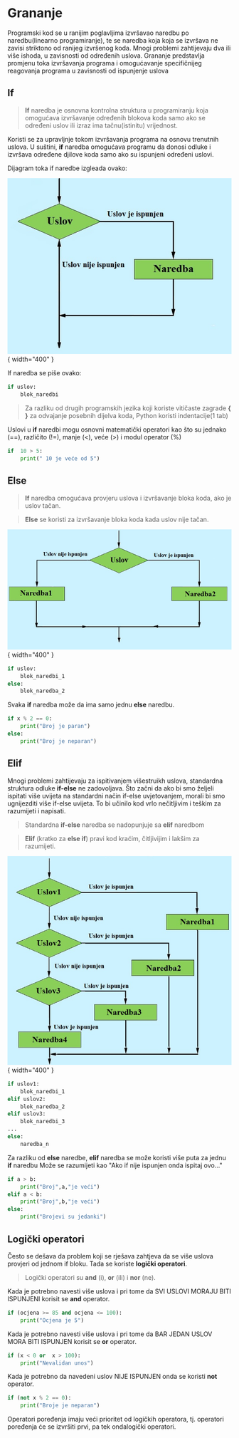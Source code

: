 # Grananje

Programski kod se u ranijim poglavljima izvršavao naredbu po naredbu(linearno programiranje), te se naredba koja koja se izvršava ne zavisi striktono od ranijeg izvršenog koda. Mnogi problemi 
zahtijevaju dva ili više ishoda, u zavisnosti od određenih uslova. Grananje predstavlja promjenu toka izvršavanja programa i  omogućavanje specifičnijeg reagovanja programa u zavisnosti  od ispunjenje uslova

## If
>**If** naredba je osnovna kontrolna struktura u programiranju koja omogućava izvršavanje određenih 
blokova koda samo ako se određeni uslov ili izraz ima tačnu(istinitu) vrijednost.

Koristi se za upravljnje tokom izvršavanja programa na osnovu trenutnih uslova. U suštini, **if** 
naredba omogućava programu da donosi odluke i izvršava određene djilove koda samo ako su ispunjeni određeni uslovi. 

Dijagram toka if naredbe izgleada ovako:

![Image title](gran2.jpg){ width="400" }

If naredba se piše ovako:
```python
if uslov:
    blok_naredbi
```

> Za razliku od drugih programskih jezika koji koriste vitičaste zagrade **{ }** za odvajanje posebnih dijelva koda, Python koristi indentacije(1 tab) 

Uslovi u  **if** naredbi mogu osnovni matematički operatori kao što su jednako (==), različito (!=), manje (<), veće (>) i modul operator (%)
```python
if  10 > 5:
    print(" 10 je veće od 5")
```

## Else
> **If** naredba omogućava provjeru uslova i izvršavanje bloka koda, ako je uslov tačan.

>**Else** se koristi za izvršavanje bloka koda kada uslov nije tačan.

![Image title](gran6.jpg){ width="400" }

```python
if uslov:
    blok_naredbi_1
else:
    blok_naredba_2
```

Svaka **if** naredba može da ima samo jednu **else** naredbu.
```python
if x % 2 == 0:
    print("Broj je paran")
else:
    print("Broj je neparan")
```

## Elif

Mnogi problemi zahtijevaju za ispitivanjem višestruikh uslova, standardna struktura odluke **if-else**
ne zadovoljava. Što začni da ako bi smo željeli ispitati više uvijeta na standardni način if-else uvjetovanjem,
morali bi smo ugnijezditi više if-else uvijeta. To bi učinilo kod vrlo nečitljivim i teškim za razumijeti i napisati.

>Standardna **if-else** naredba se nadopunjuje sa **elif** naredbom

>**Elif** (kratko za **else if**) pravi kod kraćim, čitljivijim i lakšim za razumijeti. 

![Image title](gran11.jpg){ width="400" }

```python
if uslov1:
    blok_naredbi_1
elif uslov2:
    blok_naredba_2
elif uslov3:
    blok_naredbi_3
...
else:
    naredba_n
```

Za razliku od **else** naredbe, **elif** naredba se može koristi više puta za jednu **if** naredbu
Može se razumijeti kao "Ako if nije ispunjen onda ispitaj ovo..."
```python
if a > b:
    print("Broj",a,"je veći")
elif a < b:
    print("Broj",b,"je veći")
else:
    print("Brojevi su jedanki")
```

## Logički operatori
Često se dešava da problem koji se rješava zahtjeva da se više uslova provjeri od jednom if bloku. Tada se koriste **logički operatori**.

> Logički operatori su **and** (i), **or** (ili) i **nor** (ne).

Kada je potrebno navesti više uslova i pri tome da SVI USLOVI MORAJU BITI ISPUNJENI korisit se **and** operator.
```python
if (ocjena >= 85 and ocjena <= 100):
    print("Ocjena je 5")
```

Kada je potrebno navesti više uslova i pri tome da BAR JEDAN USLOV MORA BITI ISPUNJEN korisit se **or** operator.

```python
if (x < 0 or  x > 100):
    print("Nevalidan unos")
```

Kada je potrebno da navedeni uslov NIJE ISPUNJEN onda se koristi **not** operator.

```python
if (not x % 2 == 0):
    print("Broje je neparan")
```

Operatori poređenja imaju veći prioritet od logičkih operatora, tj. operatori poređenja će se izvršiti prvi, pa tek ondalogički operatori.